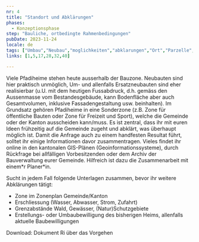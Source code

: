 ```yaml
---
nr: 4
title: "Standort und Abklärungen"
phases:
  - Konzeptionsphase
step: "Bauliche, ortbedingte Rahmenbedingungen"
pubDate: 2023-11-24
locale: de
tags: ["Umbau","Neubau","moglichkeiten","abklarungen","Ort","Parzelle","Bestand","Zonenreglement","Ausserhalb der Bauzone"]
links: [1,5,17,28,32,40]

---
```


Viele Pfadiheime stehen heute ausserhalb der Bauzone. Neubauten sind hier praktisch unmöglich, Um- und allenfalls Ersatzneubauten sind eher realisierbar (u.U. mit dem heutigen Fussabdruck, d.h. gemäss den Aussenmasse vom Bestandesgebäude, kann Bodenfläche aber auch Gesamtvolumen, inklusive Fassadengestaltung usw. beinhalten). Im Grundsatz gehören Pfadiheime in eine Sonderzone (z.B. Zone für öffentliche Bauten oder Zone für Freizeit und Sport), welche die Gemeinde oder der Kanton ausscheiden kann/muss. Es ist zentral, dass ihr mit euren Ideen frühzeitig auf die Gemeinde zugeht und abklärt, was überhaupt möglich ist. Damit die Anfrage auch zu einem handfesten Resultat führt, solltet ihr einige Informationen davor zusammentragen. Vieles findet ihr online in den kantonalen GIS-Plänen (Geoinformationssysteme), durch Rückfrage bei allfälligen Vorbesitzenden oder dem Archiv der Bauverwaltung eurer Gemeinde. Hilfreich ist dazu die Zusammenarbeit mit einem\*r Planer\*in.

Sucht in jedem Fall folgende Unterlagen zusammen, bevor ihr weitere Abklärungen tätigt:

- Zone im Zonenplan Gemeinde/Kanton
- Erschliessung (Wasser, Abwasser, Strom, Zufahrt)
- Grenzabstände Wald, Gewässer, (Natur)Schutzgebiete
- Erstellungs- oder Umbaubewilligung des bisherigen Heims, allenfalls aktuelle Baubewilligungen

Download: Dokument Ri über das Vorgehen
